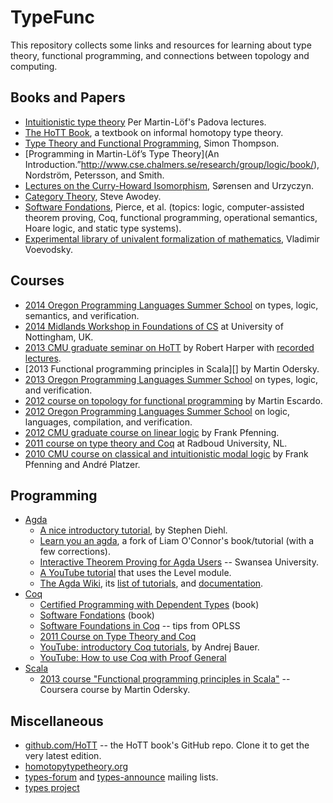TypeFunc
========
This repository collects some links and resources for learning about type
theory, functional programming, and connections between topology and computing.

Books and Papers
----------------
+ [Intuitionistic type theory](http://www.csie.ntu.edu.tw/~b94087/ITT.pdf) Per Martin-L&ouml;f's Padova lectures. 
+ [The HoTT Book][], a textbook on informal homotopy type theory.   
+ [Type Theory and Functional Programming](https://www.cs.kent.ac.uk/people/staff/sjt/TTFP/), Simon Thompson.  
+ [Programming in Martin-L&ouml;f’s Type Theory](An Introduction.”http://www.cse.chalmers.se/research/group/logic/book/),
  Nordstr&ouml;m, Petersson, and Smith.  
+ [Lectures on the Curry-Howard Isomorphism](http://citeseerx.ist.psu.edu/viewdoc/summary?doi=10.1.1.17.7385), Sørensen and Urzyczyn.  
+ [Category Theory][], Steve Awodey.  
+ [Software Fondations][], Pierce, et al. (topics: logic, computer-assisted theorem proving, Coq, functional programming, operational semantics, Hoare logic, and static type systems).  
+ [Experimental library of univalent formalization of mathematics][], Vladimir Voevodsky.

Courses
-------
+ [2014 Oregon Programming Languages Summer School][] on types, logic, semantics, and verification.  
+ [2014 Midlands Workshop in Foundations of CS][] at University of Nottingham, UK.
+ [2013 CMU graduate seminar on HoTT][] by Robert Harper with [recorded lectures][].  
+ [2013 Functional programming principles in Scala][] by Martin Odersky.
+ [2013 Oregon Programming Languages Summer School][] on types, logic, and verification.  
+ [2012 course on topology for functional programming][] by Martin Escardo.  
+ [2012 Oregon Programming Languages Summer School][] on logic, languages, compilation, and verification.
+ [2012 CMU graduate course on linear logic][] by Frank Pfenning.
+ [2011 course on type theory and Coq][] at Radboud University, NL.
+ [2010 CMU course on classical and intuitionistic modal logic][] by Frank Pfenning and André Platzer.

Programming
-----------
+ [Agda][]  
    - [A nice introductory tutorial](http://www.stephendiehl.com/posts/agda.html), by Stephen Diehl.
    - [Learn you an agda](https://github.com/williamdemeo/learn-you-an-agda), a fork of Liam O'Connor's book/tutorial (with a few corrections).
    - [Interactive Theorem Proving for Agda Users](http://www.cs.swan.ac.uk/~csetzer/lectures/intertheo/07/interactiveTheoremProvingForAgdaUsers.html) -- Swansea University.  
    - [A YouTube tutorial](http://www.youtube.com/watch?v=SQama_q9qtQ&feature=share) that uses the Level module.
    - [The Agda Wiki](http://wiki.portal.chalmers.se/agda/pmwiki.php?n=Main.HomePage),
      its [list of tutorials](http://wiki.portal.chalmers.se/agda/pmwiki.php?n=Main.Othertutorials),
      and [documentation](http://wiki.portal.chalmers.se/agda/pmwiki.php?n=Main.Documentation).  
+ [Coq][]  
    - [Certified Programming with Dependent Types](http://adam.chlipala.net/cpdt/cpdt.pdf) (book)  
    - [Software Fondations][] (book)  
    - [Software Foundations in Coq][] -- tips from OPLSS  
    - [2011 Course on Type Theory and Coq][]  
    - [YouTube: introductory Coq tutorials](http://www.youtube.com/watch?v=COe0VTNF2EA&list=PLDD40A96C2ED54E99&feature=share), by Andrej Bauer.  
    - [YouTube: How to use Coq with Proof General](http://youtu.be/l6zqLJQCnzo)
+ [Scala][]  
    - [2013 course "Functional programming principles in Scala"][] -- Coursera course by Martin Odersky.

Miscellaneous
-------------
+ [github.com/HoTT][] -- the HoTT book's GitHub repo.  Clone it to get the very latest edition.  
+ [homotopytypetheory.org][]  
+ [types-forum][] and [types-announce][] mailing lists.  
+ [types project][]


[2014 Midlands Workshop in Foundations of CS]: http://www.cs.nott.ac.uk/~txa/mgs.2014/
[types-forum]: http://lists.seas.upenn.edu/mailman/listinfo/types-list
[types-announce]: http://lists.seas.upenn.edu/mailman/listinfo/types-announce
[Experimental library of univalent formalization of mathematics]: http://arxiv.org/abs/1401.0053
[Software Foundations in Coq]: http://web.cecs.pdx.edu/~apt/coq_hints.html
[Software Fondations]: http://www.cis.upenn.edu/~bcpierce/sf/
[2012 CMU graduate course on linear logic]: http://www.cs.cmu.edu/~fp/courses/15816-s12/
[2010 CMU course on classical and intuitionistic modal logic]: http://www.cs.cmu.edu/~fp/courses/15816-s10/index.html
[types project]: http://www.cse.chalmers.se/research/group/logic/Types/index.html
[Scala]: http://www.scala-lang.org/
[Agda]: http://wiki.portal.chalmers.se/agda/pmwiki.php?n=Main.HomePage
[Coq]: http://coq.inria.fr/
[The HoTT Book]: http://homotopytypetheory.org/book/
[2013 CMU graduate seminar on HoTT]: http://www.cs.cmu.edu/~rwh/courses/hott/
[recorded lectures]: http://scs.hosted.panopto.com/Panopto/Pages/Sessions/List.aspx#folderID="07756bb0-b872-4a4a-95b1-b77ad206dab3"
[2011 Course on Type Theory and Coq]: http://www.cs.ru.nl/~freek/courses/tt-2011/
[2014 Oregon Programming Languages Summer School]: http://www.cs.uoregon.edu/research/summerschool/summer14/index.html
[2013 Oregon Programming Languages Summer School]: http://www.cs.uoregon.edu/research/summerschool/summer13/
[2012 Oregon Programming Languages Summer School]: http://www.cs.uoregon.edu/research/summerschool/summer12/
[2011 Oregon Programming Languages Summer School]: http://www.cs.uoregon.edu/research/summerschool/summer11/
[2010 Oregon Programming Languages Summer School]: http://www.cs.uoregon.edu/research/summerschool/summer10/
[Short course on type theory and programming]: http://www.cse.chalmers.se/~bengt/course/typetheory-oneweek.html
[2013 course "Functional programming principles in Scala"]: https://www.coursera.org/course/progfun
[2012 course on topology for functional programming]: http://www.cs.bham.ac.uk/~mhe/.talks/EWSCS2012/
[2008 course "Introduction to Type Theory"]: http://www.cs.ru.nl/~herman/Uruguay2008SummerSchool.html
[Notes from CMU HoTT course]: https://github.com/favonia/hott-notes
[notes directory]: https://github.com/williamdemeo/TypeFunc/tree/master/notes
[the main repository]: https://github.com/favonia/hott-notes
[Interactive Theorem Proving for Agda Users]: http://www.cs.swan.ac.uk/~csetzer/lectures/intertheo/07/interactiveTheoremProvingForAgdaUsers.html
[github.com/HoTT]: https://github.com/HoTT/book
[homotopytypetheory.org]: http://homotopytypetheory.org/
[Category Theory]: http://carlossicoli.free.fr/A/Awodey_S.-Category_theory-Oxford_University_Press,_USA(2010).pdf
